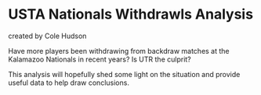 # USTA Nationals Withdrawls Analysis
created by Cole Hudson

Have more players been withdrawing from backdraw matches at the Kalamazoo Nationals in recent years? Is UTR the culprit?

This analysis will hopefully shed some light on the situation and provide useful data to help draw conclusions.